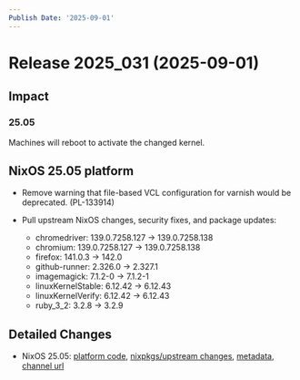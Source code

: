 ```yaml
---
Publish Date: '2025-09-01'
---
```



# Release 2025_031 (2025-09-01)

## Impact

### 25.05

Machines will reboot to activate the changed kernel.


## NixOS 25.05 platform

- Remove warning that file-based VCL configuration for varnish would be deprecated. (PL-133914)

- Pull upstream NixOS changes, security fixes, and package updates:
    - chromedriver: 139.0.7258.127 -> 139.0.7258.138
    - chromium: 139.0.7258.127 -> 139.0.7258.138
    - firefox: 141.0.3 -> 142.0
    - github-runner: 2.326.0 -> 2.327.1
    - imagemagick: 7.1.2-0 -> 7.1.2-1
    - linuxKernelStable: 6.12.42 -> 6.12.43
    - linuxKernelVerify: 6.12.42 -> 6.12.43
    - ruby_3_2: 3.2.8 -> 3.2.9


## Detailed Changes

- NixOS 25.05: [platform code](https://github.com/flyingcircusio/fc-nixos/compare/e5610fa6bbf6ebd147cc85f6ad9314ec8c627667...8fd5768ed6074723a264bacfc44b21b979014dfc), [nixpkgs/upstream changes](https://github.com/flyingcircusio/nixpkgs/compare/7131cf8997667037e6f7fd1ce2a5aefe693cb157...1b94725f6fd86dedd5963872dd9e20c0b658d9e0), [metadata](https://my.flyingcircus.io/releases/metadata/fc-25.05-production/2025_031), [channel url](https://hydra.flyingcircus.io/build/19154851/download/1/nixexprs.tar.xz)


